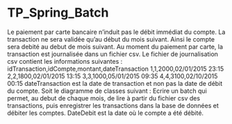 # TP_Spring_Batch

Le paiement par carte bancaire n’induit pas le débit immédiat du compte.
La transaction ne sera validée qu’au début du mois suivant. Ainsi le
compte sera debité au debut de mois suivant.
Au moment du paiement par carte, la transaction est journalisée dans un
fichier csv.
Le fichier de journalisation csv contient les informations suivantes :
idTransaction,idCompte,montant,dateTransaction
1,1,2000,02/01/2015 23:15
2,2,1800,02/01/2015 13:15
3,3,1000,05/01/2015 09:35
4,4,3100,02/10/2015 00:15
dateTransaction est la date de transaction et non pas la date de débit
du compte.
Soit le diagramme de classes suivant :
Ecrire un batch qui permet, au debut de chaque mois, de lire à partir
du fichier csv des transactions, puis enregistrer les transactions dans
la base de données et débiter les comptes.
DateDebit est la date où le compte a été débité.
